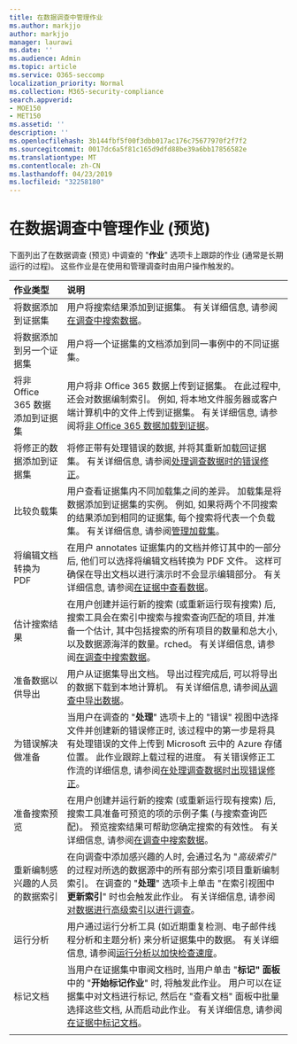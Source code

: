 ```yaml
---
title: 在数据调查中管理作业
ms.author: markjjo
author: markjjo
manager: laurawi
ms.date: ''
ms.audience: Admin
ms.topic: article
ms.service: O365-seccomp
localization_priority: Normal
ms.collection: M365-security-compliance
search.appverid:
- MOE150
- MET150
ms.assetid: ''
description: ''
ms.openlocfilehash: 3b144fbf5f00f3dbb017ac176c75677970f2f7f2
ms.sourcegitcommit: 0017dc6a5f81c165d9dfd88be39a6bb17856582e
ms.translationtype: MT
ms.contentlocale: zh-CN
ms.lasthandoff: 04/23/2019
ms.locfileid: "32258180"
---
```

# <a name="manage-jobs-in-data-investigations-preview"></a>在数据调查中管理作业 (预览)

下面列出了在数据调查 (预览) 中调查的 "**作业**" 选项卡上跟踪的作业 (通常是长期运行的过程)。 这些作业是在使用和管理调查时由用户操作触发的。

| 作业类型            | 说明     |
| :----------------- | :----------     |
|将数据添加到证据集 | 用户将搜索结果添加到证据集。  有关详细信息, 请参阅[在调查中搜索数据](search-for-data.md)。 |
|将数据添加到另一个证据集 | 用户将一个证据集的文档添加到同一事例中的不同证据集。|
|将非 Office 365 数据添加到证据集 | 用户将非 Office 365 数据上传到证据集。 在此过程中, 还会对数据编制索引。 例如, 将本地文件服务器或客户端计算机中的文件上传到证据集。 有关详细信息, 请参阅将[非 Office 365 数据加载到证据](load-non-office365-data.md)。| 
|将修正的数据添加到证据集 | 将修正带有处理错误的数据, 并将其重新加载回证据集。 有关详细信息, 请参阅[处理调查数据时的错误修正](error-remediation.md)。 | 
|比较负载集 | 用户查看证据集内不同加载集之间的差异。 加载集是将数据添加到证据集的实例。 例如, 如果将两个不同搜索的结果添加到相同的证据集, 每个搜索将代表一个负载集。 有关详细信息, 请参阅[管理加载集](manage-load-sets.md)。 |
|将编辑文档转换为 PDF|在用户 annotates 证据集内的文档并修订其中的一部分后, 他们可以选择将编辑文档转换为 PDF 文件。 这样可确保在导出文档以进行演示时不会显示编辑部分。 有关详细信息, 请参阅[在证据中查看数据](review-data-in-evidence.md)。 |
|估计搜索结果 | 在用户创建并运行新的搜索 (或重新运行现有搜索) 后, 搜索工具会在索引中搜索与搜索查询匹配的项目, 并准备一个估计, 其中包括搜索的所有项目的数量和总大小, 以及数据源海洋的数量。rched。  有关详细信息, 请参阅[在调查中搜索数据](search-for-data.md)。 | 
|准备数据以供导出 | 用户从证据集导出文档。 导出过程完成后, 可以将导出的数据下载到本地计算机。 有关详细信息, 请参阅[从调查中导出数据](export-data.md)。 | 
|为错误解决做准备 |当用户在调查的 "**处理**" 选项卡上的 "错误" 视图中选择文件并创建新的错误修正时, 该过程中的第一步是将具有处理错误的文件上传到 Microsoft 云中的 Azure 存储位置。 此作业跟踪上载过程的进度。 有关错误修正工作流的详细信息, 请参阅[在处理调查数据时出现错误修正](error-remediation.md)。| 
|准备搜索预览 | 在用户创建并运行新的搜索 (或重新运行现有搜索) 后, 搜索工具准备可预览的项的示例子集 (与搜索查询匹配)。 预览搜索结果可帮助您确定搜索的有效性。  有关详细信息, 请参阅[在调查中搜索数据](search-for-data.md)。 | 
|重新编制感兴趣的人员的数据索引 | 在向调查中添加感兴趣的人时, 会通过名为 "*高级索引*" 的过程对所选的数据源中的所有部分索引项目重新编制索引。 在调查的 "**处理**" 选项卡上单击 "在索引视图中**更新索引**" 时也会触发此作业。 有关详细信息, 请参阅[对数据进行高级索引以进行调查](index-data-people-of-interest.md)。
|运行分析 | 用户通过运行分析工具 (如近期重复检测、电子邮件线程分析和主题分析) 来分析证据集中的数据。 有关详细信息, 请参阅[运行分析以加快检查速度](run-analytics-to-investigate-faster.md)。 | 
|标记文档 | 当用户在证据集中审阅文档时, 当用户单击 "**标记" 面板**中的 "**开始标记作业**" 时, 将触发此作业。 用户可以在证据集中对文档进行标记, 然后在 "查看文档" 面板中批量选择这些文档, 从而启动此作业。 有关详细信息, 请参阅[在证据中标记文档](tag-documents.md)。 | 
|||
